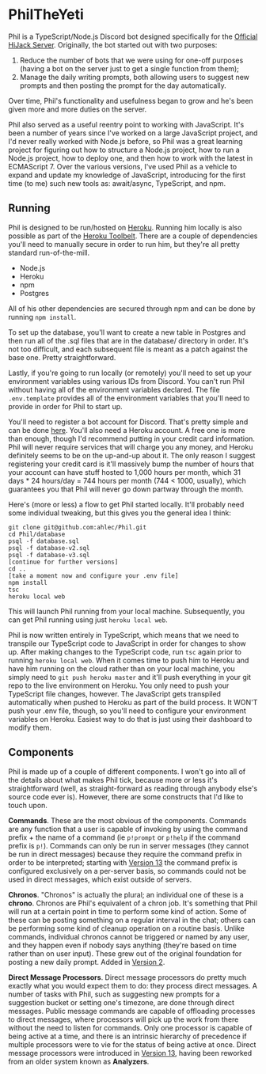 # PhilTheYeti

Phil is a TypeScript/Node.js Discord bot designed specifically for the [Official HiJack Server](https://discordapp.com/invite/3RZVTAj). Originally, the bot started out with two purposes:

1. Reduce the number of bots that we were using for one-off purposes (having a bot on the server just to get a single function from them);
2. Manage the daily writing prompts, both allowing users to suggest new prompts and then posting the prompt for the day automatically.

Over time, Phil's functionality and usefulness began to grow and he's been given more and more duties on the server.

Phil also served as a useful reentry point to working with JavaScript. It's been a number of years since I've worked on a large JavaScript project, and I'd never really worked with Node.js before, so Phil was a great learning project for figuring out how to structure a Node.js project, how to run a Node.js project, how to deploy one, and then how to work with the latest in ECMAScript 7. Over the various versions, I've used Phil as a vehicle to expand and update my knowledge of JavaScript, introducing for the first time (to me) such new tools as: await/async, TypeScript, and npm.

## Running

Phil is designed to be run/hosted on [Heroku](https://heroku.com). Running him locally is also possible as part of the [Heroku Toolbelt](https://toolbelt.heroku.com/). There are a couple of dependencies you'll need to manually secure in order to run him, but they're all pretty standard run-of-the-mill.

* Node.js
* Heroku
* npm
* Postgres

All of his other dependencies are secured through npm and can be done by running `npm install`.

To set up the database, you'll want to create a new table in Postgres and then run all of the .sql files that are in the database/ directory in order. It's not too difficult, and each subsequent file is meant as a patch against the base one. Pretty straightforward.

Lastly, if you're going to run locally (or remotely) you'll need to set up your environment variables using various IDs from Discord. You can't run Phil without having all of the environment variables declared. The file `.env.template` provides all of the environment variables that you'll need to provide in order for Phil to start up.

You'll need to register a bot account for Discord. That's pretty simple and can be done [here](https://discordapp.com/developers/applications/me). You'll also need a Heroku account. A free one is more than enough, though I'd recommend putting in your credit card information. Phil will never require services that will charge you any money, and Heroku definitely seems to be on the up-and-up about it. The only reason I suggest registering your credit card is it'll massively bump the number of hours that your account can have stuff hosted to 1,000 hours per month, which 31 days * 24 hours/day = 744 hours per month (744 < 1000, usually), which guarantees you that Phil will never go down partway through the month.

Here's (more or less) a flow to get Phil started locally. It'll probably need some individual tweaking, but this gives you the general idea I think:

```
git clone git@github.com:ahlec/Phil.git
cd Phil/database
psql -f database.sql
psql -f database-v2.sql
psql -f database-v3.sql
[continue for further versions]
cd ..
[take a moment now and configure your .env file]
npm install
tsc
heroku local web
```

This will launch Phil running from your local machine. Subsequently, you can get Phil running using just `heroku local web`.

Phil is now written entirely in TypeScript, which means that we need to transpile our TypeScript code to JavaScript in order for changes to show up. After making changes to the TypeScript code, run `tsc` again prior to running `heroku local web`. When it comes time to push him to Heroku and have him running on the cloud rather than on your local machine, you simply need to `git push heroku master` and it'll push everything in your git repo to the live environment on Heroku. You only need to push your TypeScript file changes, however. The JavaScript gets transpiled automatically when pushed to Heroku as part of the build process. It WON'T push your .env file, though, so you'll need to configure your environment variables on Heroku. Easiest way to do that is just using their dashboard to modify them.

## Components

Phil is made up of a couple of different components. I won't go into all of the details about what makes Phil tick, because more or less it's straightforward (well, as straight-forward as reading through anybody else's source code ever is). However, there are some constructs that I'd like to touch upon.

**Commands**. These are the most obvious of the components. Commands are any function that a user is capable of invoking by using the command prefix + the name of a command (ie `p!prompt` or `p!help` if the command prefix is `p!`). Commands can only be run in server messages (they cannot be run in direct messages) because they require the command prefix in order to be interpreted; starting with [Version 13](https://github.com/ahlec/Phil/commit/525b495460b9c72c597f3a864cd09f0f8f2525e1) the command prefix is configured exclusively on a per-server basis, so commands could not be used in direct messages, which exist outside of servers.

**Chronos**. "Chronos" is actually the plural; an individual one of these is a **chrono**. Chronos are Phil's equivalent of a chron job. It's something that Phil will run at a certain point in time to perform some kind of action. Some of these can be posting something on a regular interval in the chat; others can be performing some kind of cleanup operation on a routine basis. Unlike commands, individual chronos cannot be triggered or named by any user, and they happen even if nobody says anything (they're based on time rather than on user input). These grew out of the original foundation for posting a new daily prompt. Added in [Version 2](https://github.com/ahlec/Phil/commit/e58552001312a5cda42ce99d671a2e3f5c6ebee9).

**Direct Message Processors**. Direct message processors do pretty much exactly what you would expect them to do: they process direct messages. A number of tasks with Phil, such as suggesting new prompts for a suggestion bucket or setting one's timezone, are done through direct messages. Public message commands are capable of offloading processes to direct messages, where processors will pick up the work from there without the need to listen for commands. Only one processor is capable of being active at a time, and there is an intrinsic hierarchy of precedence if multiple processors were to vie for the status of being active at once. Direct message processors were introduced in [Version 13](https://github.com/ahlec/Phil/commit/c17bc52cd4e81427b7a1a3330f3fdf4d998e9624), having been reworked from an older system known as **Analyzers**.
